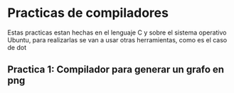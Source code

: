 # Practicas de compiladores
Estas practicas estan hechas en el lenguaje C y sobre el sistema operativo Ubuntu, para realizarlas se van a usar otras herramientas, como es el caso de dot

## Practica 1: Compilador para generar un grafo en png
